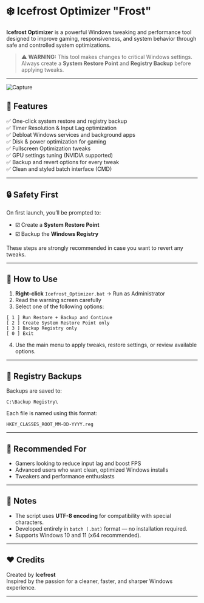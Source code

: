 # ❄️ Icefrost Optimizer "Frost"

**Icefrost Optimizer** is a powerful Windows tweaking and performance tool designed to improve gaming, responsiveness, and system behavior through safe and controlled system optimizations.

> ⚠️ **WARNING:** This tool makes changes to critical Windows settings. Always create a **System Restore Point** and **Registry Backup** before applying tweaks.

---

![Capture](https://github.com/user-attachments/assets/0540ad1d-6e44-4f2b-99ae-3411c6938ac3)

## 🧊 Features

✅ One-click system restore and registry backup  
✅ Timer Resolution & Input Lag optimization  
✅ Debloat Windows services and background apps  
✅ Disk & power optimization for gaming  
✅ Fullscreen Optimization tweaks  
✅ GPU settings tuning (NVIDIA supported)  
✅ Backup and revert options for every tweak  
✅ Clean and styled batch interface (CMD)

---

## 🔒 Safety First

On first launch, you’ll be prompted to:
- ☑️ Create a **System Restore Point**
- ☑️ Backup the **Windows Registry**

These steps are strongly recommended in case you want to revert any tweaks.

---

## 🚀 How to Use

1. **Right-click** `Icefrost_Optimizer.bat` → Run as Administrator  
2. Read the warning screen carefully  
3. Select one of the following options:

```
[ 1 ] Run Restore + Backup and Continue  
[ 2 ] Create System Restore Point only  
[ 3 ] Backup Registry only  
[ 0 ] Exit  
```

4. Use the main menu to apply tweaks, restore settings, or review available options.

---

## 📁 Registry Backups

Backups are saved to:  
```
C:\Backup Registry\
```
Each file is named using this format:
```
HKEY_CLASSES_ROOT_MM-DD-YYYY.reg
```

---

## 🧠 Recommended For

- Gamers looking to reduce input lag and boost FPS  
- Advanced users who want clean, optimized Windows installs  
- Tweakers and performance enthusiasts  

---

## 📌 Notes

- The script uses **UTF-8 encoding** for compatibility with special characters.
- Developed entirely in `batch (.bat)` format — no installation required.
- Supports Windows 10 and 11 (x64 recommended).

---

## ❤️ Credits

Created by **Icefrost**  
Inspired by the passion for a cleaner, faster, and sharper Windows experience.

---
